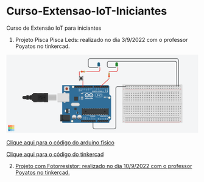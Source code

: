# Curso-Extensao-IoT-Iniciantes
Curso de Extensão IoT para iniciantes

1) Projeto Pisca Pisca Leds: realizado no dia 3/9/2022 com o professor Poyatos no tinkercad.
<img src="Pisca pisca.png">

<a href="piscapisca.ino.txt">Clique aqui para o código do arduino físico

<a href="Bodacious Hillar.brd">Clique aqui para o código do tinkercad

2) Projeto com Fotorresistor: realizado no dia 10/9/2022 com o professor Poyatos no tinkercad.
